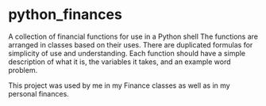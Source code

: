 # python_finances
A collection of financial functions for use in a Python shell
The functions are arranged in classes based on their uses. There are duplicated formulas for simplicity of use and understanding.
Each function should have a simple description of what it is, the variables it takes, and an example word problem.

This project was used by me in my Finance classes as well as in my personal finances.
